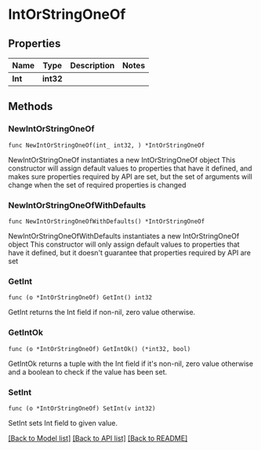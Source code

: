 # IntOrStringOneOf

## Properties

Name | Type | Description | Notes
------------ | ------------- | ------------- | -------------
**Int** | **int32** |  | 

## Methods

### NewIntOrStringOneOf

`func NewIntOrStringOneOf(int_ int32, ) *IntOrStringOneOf`

NewIntOrStringOneOf instantiates a new IntOrStringOneOf object
This constructor will assign default values to properties that have it defined,
and makes sure properties required by API are set, but the set of arguments
will change when the set of required properties is changed

### NewIntOrStringOneOfWithDefaults

`func NewIntOrStringOneOfWithDefaults() *IntOrStringOneOf`

NewIntOrStringOneOfWithDefaults instantiates a new IntOrStringOneOf object
This constructor will only assign default values to properties that have it defined,
but it doesn't guarantee that properties required by API are set

### GetInt

`func (o *IntOrStringOneOf) GetInt() int32`

GetInt returns the Int field if non-nil, zero value otherwise.

### GetIntOk

`func (o *IntOrStringOneOf) GetIntOk() (*int32, bool)`

GetIntOk returns a tuple with the Int field if it's non-nil, zero value otherwise
and a boolean to check if the value has been set.

### SetInt

`func (o *IntOrStringOneOf) SetInt(v int32)`

SetInt sets Int field to given value.



[[Back to Model list]](../README.md#documentation-for-models) [[Back to API list]](../README.md#documentation-for-api-endpoints) [[Back to README]](../README.md)


